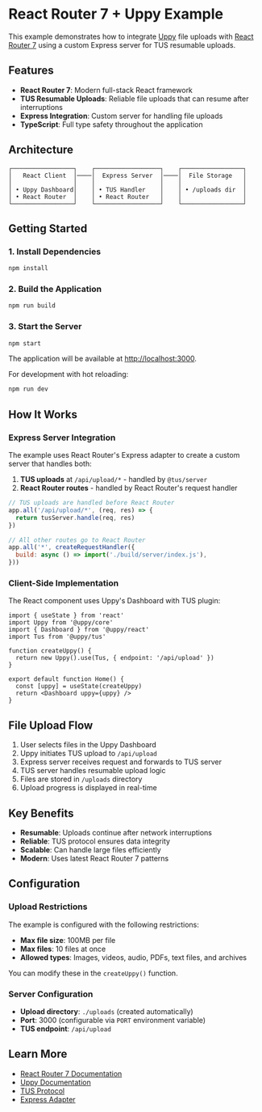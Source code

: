 # React Router 7 + Uppy Example

This example demonstrates how to integrate [Uppy](https://uppy.io) file uploads with [React Router 7](https://reactrouter.com) using a custom Express server for TUS resumable uploads.

## Features

- **React Router 7**: Modern full-stack React framework
- **TUS Resumable Uploads**: Reliable file uploads that can resume after interruptions
- **Express Integration**: Custom server for handling file uploads
- **TypeScript**: Full type safety throughout the application

## Architecture

```
┌─────────────────┐    ┌──────────────────┐    ┌─────────────────┐
│   React Client  │────│  Express Server  │────│  File Storage   │
│                 │    │                  │    │                 │
│ • Uppy Dashboard│    │ • TUS Handler    │    │ • /uploads dir  │
│ • React Router  │    │ • React Router   │    │                 │
└─────────────────┘    └──────────────────┘    └─────────────────┘
```

## Getting Started

### 1. Install Dependencies

```bash
npm install
```

### 2. Build the Application

```bash
npm run build
```

### 3. Start the Server

```bash
npm start
```

The application will be available at [http://localhost:3000](http://localhost:3000).

For development with hot reloading:

```bash
npm run dev
```

## How It Works

### Express Server Integration

The example uses React Router's Express adapter to create a custom server that handles both:

1. **TUS uploads** at `/api/upload/*` - handled by `@tus/server`
2. **React Router routes** - handled by React Router's request handler

```javascript
// TUS uploads are handled before React Router
app.all('/api/upload/*', (req, res) => {
  return tusServer.handle(req, res)
})

// All other routes go to React Router
app.all('*', createRequestHandler({
  build: async () => import('./build/server/index.js'),
}))
```

### Client-Side Implementation

The React component uses Uppy's Dashboard with TUS plugin:

```tsx
import { useState } from 'react'
import Uppy from '@uppy/core'
import { Dashboard } from '@uppy/react'
import Tus from '@uppy/tus'

function createUppy() {
  return new Uppy().use(Tus, { endpoint: '/api/upload' })
}

export default function Home() {
  const [uppy] = useState(createUppy)
  return <Dashboard uppy={uppy} />
}
```

## File Upload Flow

1. User selects files in the Uppy Dashboard
2. Uppy initiates TUS upload to `/api/upload`
3. Express server receives request and forwards to TUS server
4. TUS server handles resumable upload logic
5. Files are stored in `/uploads` directory
6. Upload progress is displayed in real-time

## Key Benefits

- **Resumable**: Uploads continue after network interruptions
- **Reliable**: TUS protocol ensures data integrity
- **Scalable**: Can handle large files efficiently
- **Modern**: Uses latest React Router 7 patterns

## Configuration

### Upload Restrictions

The example is configured with the following restrictions:

- **Max file size**: 100MB per file
- **Max files**: 10 files at once
- **Allowed types**: Images, videos, audio, PDFs, text files, and archives

You can modify these in the `createUppy()` function.

### Server Configuration

- **Upload directory**: `./uploads` (created automatically)
- **Port**: 3000 (configurable via `PORT` environment variable)
- **TUS endpoint**: `/api/upload`

## Learn More

- [React Router 7 Documentation](https://reactrouter.com)
- [Uppy Documentation](https://uppy.io/docs/)
- [TUS Protocol](https://tus.io)
- [Express Adapter](https://reactrouter.com/how-to/express-server)
